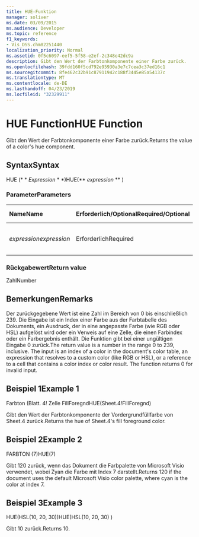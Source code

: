 ```yaml
---
title: HUE-Funktion
manager: soliver
ms.date: 03/09/2015
ms.audience: Developer
ms.topic: reference
f1_keywords:
- Vis_DSS.chm82251440
localization_priority: Normal
ms.assetid: 0f5c6097-eef5-5f58-e2ef-2c348e42dc9a
description: Gibt den Wert der Farbtonkomponente einer Farbe zurück.
ms.openlocfilehash: 39fdd160f5cd792e95930a3e7c7cea3c37ed16c1
ms.sourcegitcommit: 8fe462c32b91c87911942c188f3445e85a54137c
ms.translationtype: MT
ms.contentlocale: de-DE
ms.lasthandoff: 04/23/2019
ms.locfileid: "32329911"
---
```

# <a name="hue-function"></a><span data-ttu-id="2c7b7-103">HUE Function</span><span class="sxs-lookup"><span data-stu-id="2c7b7-103">HUE Function</span></span>

<span data-ttu-id="2c7b7-104">Gibt den Wert der Farbtonkomponente einer Farbe zurück.</span><span class="sxs-lookup"><span data-stu-id="2c7b7-104">Returns the value of a color's hue component.</span></span>
  
## <a name="syntax"></a><span data-ttu-id="2c7b7-105">Syntax</span><span class="sxs-lookup"><span data-stu-id="2c7b7-105">Syntax</span></span>

<span data-ttu-id="2c7b7-106">HUE (\* \* *Expression* \* \*)</span><span class="sxs-lookup"><span data-stu-id="2c7b7-106">HUE(\*\* *expression* \*\* )</span></span> 
  
### <a name="parameters"></a><span data-ttu-id="2c7b7-107">Parameter</span><span class="sxs-lookup"><span data-stu-id="2c7b7-107">Parameters</span></span>

|<span data-ttu-id="2c7b7-108">**Name**</span><span class="sxs-lookup"><span data-stu-id="2c7b7-108">**Name**</span></span>|<span data-ttu-id="2c7b7-109">**Erforderlich/Optional**</span><span class="sxs-lookup"><span data-stu-id="2c7b7-109">**Required/Optional**</span></span>|<span data-ttu-id="2c7b7-110">**Datentyp**</span><span class="sxs-lookup"><span data-stu-id="2c7b7-110">**Data Type**</span></span>|<span data-ttu-id="2c7b7-111">**Beschreibung**</span><span class="sxs-lookup"><span data-stu-id="2c7b7-111">**Description**</span></span>|
|:-----|:-----|:-----|:-----|
| <span data-ttu-id="2c7b7-112">_expression_</span><span class="sxs-lookup"><span data-stu-id="2c7b7-112">_expression_</span></span> <br/> |<span data-ttu-id="2c7b7-113">Erforderlich</span><span class="sxs-lookup"><span data-stu-id="2c7b7-113">Required</span></span>  <br/> |<span data-ttu-id="2c7b7-114">**String**</span><span class="sxs-lookup"><span data-stu-id="2c7b7-114">**String**</span></span> <br/> |<span data-ttu-id="2c7b7-115">Ein Ausdruck, der eine Farbe ergibt.</span><span class="sxs-lookup"><span data-stu-id="2c7b7-115">An expression that evaluates to a color.</span></span>  <br/> |
   
### <a name="return-value"></a><span data-ttu-id="2c7b7-116">Rückgabewert</span><span class="sxs-lookup"><span data-stu-id="2c7b7-116">Return value</span></span>

<span data-ttu-id="2c7b7-117">Zahl</span><span class="sxs-lookup"><span data-stu-id="2c7b7-117">Number</span></span>
  
## <a name="remarks"></a><span data-ttu-id="2c7b7-118">Bemerkungen</span><span class="sxs-lookup"><span data-stu-id="2c7b7-118">Remarks</span></span>

<span data-ttu-id="2c7b7-p101">Der zurückgegebene Wert ist eine Zahl im Bereich von 0 bis einschließlich 239. Die Eingabe ist ein Index einer Farbe aus der Farbtabelle des Dokuments, ein Ausdruck, der in eine angepasste Farbe (wie RGB oder HSL) aufgelöst wird oder ein Verweis auf eine Zelle, die einen Farbindex oder ein Farbergebnis enthält. Die Funktion gibt bei einer ungültigen Eingabe 0 zurück.</span><span class="sxs-lookup"><span data-stu-id="2c7b7-p101">The return value is a number in the range 0 to 239, inclusive. The input is an index of a color in the document's color table, an expression that resolves to a custom color (like RGB or HSL), or a reference to a cell that contains a color index or color result. The function returns 0 for invalid input.</span></span> 
  
## <a name="example-1"></a><span data-ttu-id="2c7b7-122">Beispiel 1</span><span class="sxs-lookup"><span data-stu-id="2c7b7-122">Example 1</span></span>

<span data-ttu-id="2c7b7-123">Farbton (Blatt. 4! Zelle FillForegnd</span><span class="sxs-lookup"><span data-stu-id="2c7b7-123">HUE(Sheet.4!FillForegnd)</span></span>
  
<span data-ttu-id="2c7b7-124">Gibt den Wert der Farbtonkomponente der Vordergrundfüllfarbe von Sheet.4 zurück.</span><span class="sxs-lookup"><span data-stu-id="2c7b7-124">Returns the hue of Sheet.4's fill foreground color.</span></span>
  
## <a name="example-2"></a><span data-ttu-id="2c7b7-125">Beispiel 2</span><span class="sxs-lookup"><span data-stu-id="2c7b7-125">Example 2</span></span>

<span data-ttu-id="2c7b7-126">FARBTON (7)</span><span class="sxs-lookup"><span data-stu-id="2c7b7-126">HUE(7)</span></span>
  
<span data-ttu-id="2c7b7-127">Gibt 120 zurück, wenn das Dokument die Farbpalette von Microsoft Visio verwendet, wobei Zyan die Farbe mit Index 7 darstellt.</span><span class="sxs-lookup"><span data-stu-id="2c7b7-127">Returns 120 if the document uses the default Microsoft Visio color palette, where cyan is the color at index 7.</span></span>
  
## <a name="example-3"></a><span data-ttu-id="2c7b7-128">Beispiel 3</span><span class="sxs-lookup"><span data-stu-id="2c7b7-128">Example 3</span></span>

<span data-ttu-id="2c7b7-129">HUE(HSL(10, 20, 30))</span><span class="sxs-lookup"><span data-stu-id="2c7b7-129">HUE(HSL(10, 20, 30) )</span></span>
  
<span data-ttu-id="2c7b7-130">Gibt 10 zurück.</span><span class="sxs-lookup"><span data-stu-id="2c7b7-130">Returns 10.</span></span>
  

